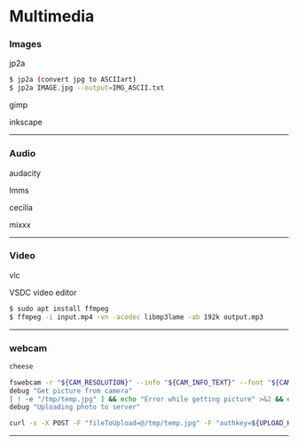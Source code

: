 # Multimedia


### Images

jp2a
```bash
$ jp2a (convert jpg to ASCIIart)
$ jp2a IMAGE.jpg --output=IMG_ASCII.txt
```

gimp

inkscape

---

### Audio

audacity

lmms

cecilia

mixxx



---

### Video

vlc

VSDC video editor

```bash
$ sudo apt install ffmpeg
$ ffmpeg -i input.mp4 -vn -acodec libmp3lame -ab 192k output.mp3
```
---

### webcam
```bash
cheese

fswebcam -r "${CAM_RESOLUTION}" --info "${CAM_INFO_TEXT}" --font "${CAM_FONT}" --banner-colour "${CAM_BANNER_COLOUR}" --text-colour<br /> ${CAM_TEXT_COLOUR} --line-colour ${CAM_LINE_COLOUR} /tmp/temp.jpg
debug "Get picture from camera"
[ ! -e "/tmp/temp.jpg" ] && echo "Error while getting picture" >&2 && exit 1
debug "Uploading photo to server"

curl -s -X POST -F "fileToUpload=@/tmp/temp.jpg" -F "authkey=${UPLOAD_KEY}" -F "submit=1" ${UPLOAD_CURL_EXTRA_PARAMS} "${UPLOAD_URL}" > /dev/null
```
---
